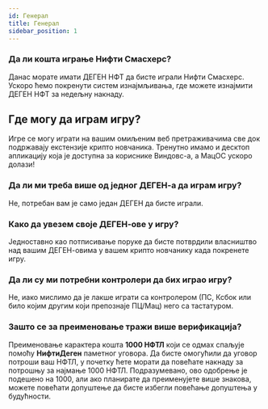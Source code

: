 ```yaml
---
id: Генерал
title: Генерал
sidebar_position: 1
---
```


### **Да ли кошта играње Нифти Смасхерс?**

Данас морате имати ДЕГЕН НФТ да бисте играли Нифти Смасхерс. Ускоро ћемо покренути систем изнајмљивања, где можете изнајмити ДЕГЕН НФТ за недељну накнаду.

## Где могу да играм игру?

Игре се могу играти на вашим омиљеним веб претраживачима све док подржавају екстензије крипто новчаника. Тренутно имамо и десктоп апликацију која је доступна за кориснике Виндовс-а, а МацОС ускоро долази!

### **Да ли ми треба више од једног ДЕГЕН-а да играм игру?**

Не, потребан вам је само један ДЕГЕН да бисте играли.

### Како да увезем своје ДЕГЕН-ове у игру?

Једноставно као потписивање поруке да бисте потврдили власништво над вашим ДЕГЕН-овима у вашем крипто новчанику када покренете игру.

### **Да ли су ми потребни контролери да бих играо игру?**
Не, иако мислимо да је лакше играти са контролером (ПС, Ксбок или било којим другим који препознаје ПЦ/Мац) него са тастатуром.

### Зашто се за преименовање тражи више верификација?

Преименовање карактера кошта **1000 НФТЛ** који се одмах спаљује помоћу **НифтиДеген** паметног уговора. Да бисте омогућили да уговор потроши ваш НФТЛ, у почетку ћете морати да повећате накнаду за потрошњу за најмање 1000 НФТЛ. Подразумевано, ово одобрење је подешено на 1000, али ако планирате да преименујете више знакова, можете повећати допуштење да бисте избегли повећање допуштења у будућности.
